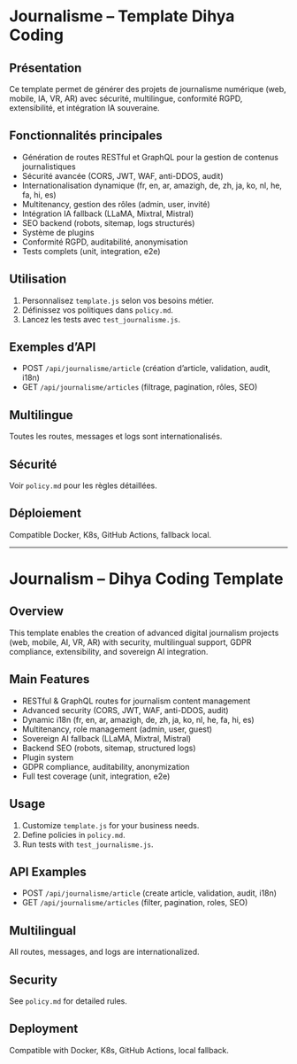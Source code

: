 # Journalisme – Template Dihya Coding

## Présentation
Ce template permet de générer des projets de journalisme numérique (web, mobile, IA, VR, AR) avec sécurité, multilingue, conformité RGPD, extensibilité, et intégration IA souveraine.

## Fonctionnalités principales
- Génération de routes RESTful et GraphQL pour la gestion de contenus journalistiques
- Sécurité avancée (CORS, JWT, WAF, anti-DDOS, audit)
- Internationalisation dynamique (fr, en, ar, amazigh, de, zh, ja, ko, nl, he, fa, hi, es)
- Multitenancy, gestion des rôles (admin, user, invité)
- Intégration IA fallback (LLaMA, Mixtral, Mistral)
- SEO backend (robots, sitemap, logs structurés)
- Système de plugins
- Conformité RGPD, auditabilité, anonymisation
- Tests complets (unit, integration, e2e)

## Utilisation
1. Personnalisez `template.js` selon vos besoins métier.
2. Définissez vos politiques dans `policy.md`.
3. Lancez les tests avec `test_journalisme.js`.

## Exemples d’API
- POST `/api/journalisme/article` (création d’article, validation, audit, i18n)
- GET `/api/journalisme/articles` (filtrage, pagination, rôles, SEO)

## Multilingue
Toutes les routes, messages et logs sont internationalisés.

## Sécurité
Voir `policy.md` pour les règles détaillées.

## Déploiement
Compatible Docker, K8s, GitHub Actions, fallback local.

---

# Journalism – Dihya Coding Template

## Overview
This template enables the creation of advanced digital journalism projects (web, mobile, AI, VR, AR) with security, multilingual support, GDPR compliance, extensibility, and sovereign AI integration.

## Main Features
- RESTful & GraphQL routes for journalism content management
- Advanced security (CORS, JWT, WAF, anti-DDOS, audit)
- Dynamic i18n (fr, en, ar, amazigh, de, zh, ja, ko, nl, he, fa, hi, es)
- Multitenancy, role management (admin, user, guest)
- Sovereign AI fallback (LLaMA, Mixtral, Mistral)
- Backend SEO (robots, sitemap, structured logs)
- Plugin system
- GDPR compliance, auditability, anonymization
- Full test coverage (unit, integration, e2e)

## Usage
1. Customize `template.js` for your business needs.
2. Define policies in `policy.md`.
3. Run tests with `test_journalisme.js`.

## API Examples
- POST `/api/journalisme/article` (create article, validation, audit, i18n)
- GET `/api/journalisme/articles` (filter, pagination, roles, SEO)

## Multilingual
All routes, messages, and logs are internationalized.

## Security
See `policy.md` for detailed rules.

## Deployment
Compatible with Docker, K8s, GitHub Actions, local fallback.
